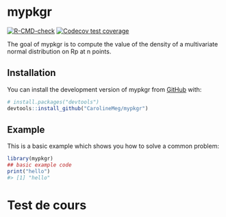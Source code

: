 
<!-- README.md is generated from README.Rmd. Please edit that file -->

# mypkgr

<!-- badges: start -->

[![R-CMD-check](https://github.com/CarolineMeg/mypkgr/actions/workflows/R-CMD-check.yaml/badge.svg)](https://github.com/CarolineMeg/mypkgr/actions/workflows/R-CMD-check.yaml)
[![Codecov test
coverage](https://codecov.io/gh/CarolineMeg/mypkgr/branch/master/graph/badge.svg)](https://app.codecov.io/gh/CarolineMeg/mypkgr?branch=master)
<!-- badges: end -->

The goal of mypkgr is to compute the value of the density of a
multivariate normal distribution on Rp at n points.

## Installation

You can install the development version of mypkgr from
[GitHub](https://github.com/) with:

``` r
# install.packages("devtools")
devtools::install_github("CarolineMeg/mypkgr")
```

## Example

This is a basic example which shows you how to solve a common problem:

``` r
library(mypkgr)
## basic example code
print("hello")
#> [1] "hello"
```

# Test de cours

